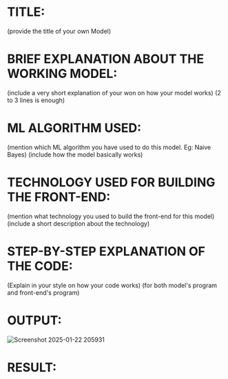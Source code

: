 # TITLE:
(provide the title of your own Model)

# BRIEF EXPLANATION ABOUT THE WORKING MODEL:
(include a very short explanation of your won on how your model works)
(2 to 3 lines is enough)

# ML ALGORITHM USED:
(mention which ML algorithm you have used to do this model. Eg: Naive Bayes)
(include how the model basically works)

# TECHNOLOGY USED FOR BUILDING THE FRONT-END:
(mention what technology you used to build the front-end for this model)
(include a short description about the technology)

# STEP-BY-STEP EXPLANATION OF THE CODE:
(Explain in your style on how your code works)
(for both model's program and front-end's program)

# OUTPUT:
![Screenshot 2025-01-22 205931](https://github.com/user-attachments/assets/26ace7e6-a99e-4c52-b4fb-5b58763c24ff)

# RESULT:
